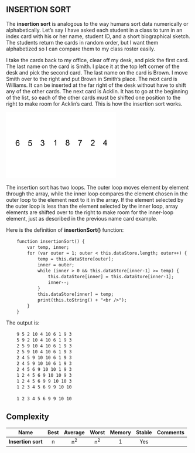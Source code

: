 ## INSERTION SORT

The **insertion sort** is analogous to the way humans sort data numerically or alphabetically. Let’s say I have asked each student in a class to turn in an index card with his or her name, student ID, and a short biographical sketch. The students return the cards in random order, but I want them alphabetized so I can compare them to my class roster easily.

I take the cards back to my office, clear off my desk, and pick the first card. The last name on the card is Smith. I place it at the top left corner of the desk and pick the second card. The last name on the card is Brown. I move Smith over to the right and put Brown in Smith’s place. The next card is Williams. It can be inserted at the far right of the desk without have to shift any of the other cards. The next card is Acklin. It has to go at the beginning of the list, so each of the other cards must be shifted one position to the right to make room for Acklin’s card. This is how the insertion sort works.

![](../img/insertsort.gif)

The insertion sort has two loops. The outer loop moves element by element through the array, while the inner loop compares the element chosen in the outer loop to the element next to it in the array. If the element selected by the outer loop is less than the element selected by the inner loop, array elements are shifted over to the right to make room for the inner-loop element, just as described in the previous name card example.

Here is the definition of **insertionSort()** function:
```
    function insertionSort() {
        var temp, inner;
        for (var outer = 1; outer < this.dataStore.length; outer++) {
            temp = this.dataStore[outer];
            inner = outer;
            while (inner > 0 && this.dataStore[inner-1] >= temp) {
                this.dataStore[inner] = this.dataStore[inner-1];
                inner--;
            }
            this.dataStore[inner] = temp;
            print(this.toString() + "<br />");
        }
    }
```
The output is:
```
    9 5 2 10 4 10 6 1 9 3
    5 9 2 10 4 10 6 1 9 3
    2 5 9 10 4 10 6 1 9 3
    2 5 9 10 4 10 6 1 9 3
    2 4 5 9 10 10 6 1 9 3
    2 4 5 9 10 10 6 1 9 3
    2 4 5 6 9 10 10 1 9 3
    1 2 4 5 6 9 10 10 9 3
    1 2 4 5 6 9 9 10 10 3
    1 2 3 4 5 6 9 9 10 10

    1 2 3 4 5 6 9 9 10 10
```

## Complexity

| Name                  | Best            | Average             | Worst               | Memory    | Stable    | Comments  |
| --------------------- | :-------------: | :-----------------: | :-----------------: | :-------: | :-------: | :-------- |
| **Insertion sort**    | n               | n<sup>2</sup>       | n<sup>2</sup>       | 1         | Yes       |           |
